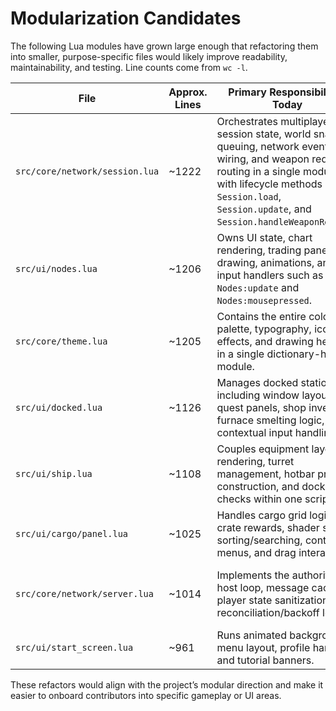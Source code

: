 # Modularization Candidates

The following Lua modules have grown large enough that refactoring them into smaller, purpose-specific files would likely improve readability, maintainability, and testing. Line counts come from `wc -l`.

| File | Approx. Lines | Primary Responsibilities Today | Suggested Next Steps |
| --- | --- | --- | --- |
| `src/core/network/session.lua` | ~1222 | Orchestrates multiplayer session state, world snapshot queuing, network event wiring, and weapon request routing in a single module, with lifecycle methods like `Session.load`, `Session.update`, and `Session.handleWeaponRequest`. | Extract discrete concerns into `session_lifecycle.lua` (load/update/setup) and `session_world_sync.lua` (snapshot queueing and broadcast helpers) to isolate host/client flows. Consider moving weapon request handling into `systems/combat/network_weapon_handler.lua`. |
| `src/ui/nodes.lua` | ~1206 | Owns UI state, chart rendering, trading panel drawing, animations, and input handlers such as `Nodes:update` and `Nodes:mousepressed`. | Split visual rendering into `nodes/chart_view.lua` and trading interactions into `nodes/trade_panel.lua`, leaving a slim controller to compose them. Relocate dropdown wiring and history tracking into dedicated helpers. |
| `src/core/theme.lua` | ~1205 | Contains the entire color palette, typography, icon effects, and drawing helpers in a single dictionary-heavy module. | Separate static theme tokens into JSON or Lua tables under `content/theme/` and keep runtime drawing helpers (e.g., gradient utilities) in a lean `theme/drawing.lua`. This enables reuse and easier palette swaps. |
| `src/ui/docked.lua` | ~1126 | Manages docked station UI, including window layout, quest panels, shop inventory, furnace smelting logic, and contextual input handling. | Introduce submodules such as `docked/furnace.lua`, `docked/shop_panel.lua`, and `docked/context_menu.lua` that expose draw/update hooks, leaving the parent module to route events. |
| `src/ui/ship.lua` | ~1108 | Couples equipment layout rendering, turret management, hotbar preview construction, and docking checks within one script. | Extract ship loadout drawing to `ship/loadout_view.lua` and move hotbar preview + notifications into `ship/hotbar_preview.lua`. Provide a shared data adapter that Cargo UI can reuse. |
| `src/ui/cargo/panel.lua` | ~1025 | Handles cargo grid logic, crate rewards, shader setup, sorting/searching, context menus, and drag interactions. | Refactor search/sort state into `cargo/filters.lua`, crate reward handling into `cargo/rewards.lua`, and render routines into `cargo/grid_view.lua`. |
| `src/core/network/server.lua` | ~1014 | Implements the authoritative host loop, message caching, player state sanitization, and reconciliation/backoff logic. | Break into `server/connection_registry.lua` for peer bookkeeping and `server/state_diff.lua` for snapshot hashing/delta emission to clarify responsibilities. |
| `src/ui/start_screen.lua` | ~961 | Runs animated backgrounds, menu layout, profile handling, and tutorial banners. | Promote animation code into `start_screen/animations.lua` and separate profile I/O into a service under `core/profile`. |

These refactors would align with the project’s modular direction and make it easier to onboard contributors into specific gameplay or UI areas.
